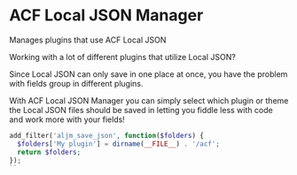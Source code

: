 # ACF Local JSON Manager
Manages plugins that use ACF Local JSON

Working with a lot of different plugins that utilize Local JSON?

Since Local JSON can only save in one place at once, you have the problem with fields group in different plugins.

With ACF Local JSON Manager you can simply select which plugin or theme the Local JSON files should be saved in letting you 
fiddle less with code and work more with your fields!

```php
add_filter('aljm_save_json', function($folders) {
  $folders['My plugin'] = dirname(__FILE__) . '/acf';
  return $folders;
});
``